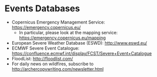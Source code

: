 # Events Databases

  * Copernicus Emergency Management Service: https://emergency.copernicus.eu/
    - In particular, please look at the mapping service: https://emergency.copernicus.eu/mapping
  * European Severe Weather Database (ESWD): http://www.eswd.eu/
  * ECMWF Severe Event Catalogue: https://confluence.ecmwf.int/display/FCST/Severe+Event+Catalogue
  * FloodList: http://floodlist.com/
  * For daily news on wildfires, subscribe to http://archercopywriting.com/newsletter.html
  
